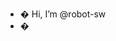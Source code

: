 - � Hi, I’m @robot-sw
- �

<!---
robot-sw/robot-sw is a ✨ special ✨ repository because its `README.md` (this file) appears on your GitHub profile.
You can click the Preview link to take a look at your changes.
--->
